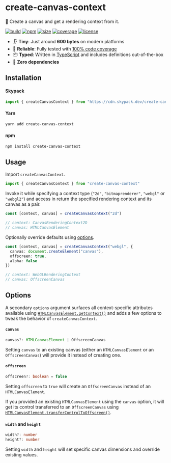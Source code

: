 # create-canvas-context

🎨 Create a canvas and get a rendering context from it.

[![build](https://img.shields.io/github/actions/workflow/status/marcbouchenoire/create-canvas-context/.github/workflows/ci.yml)](https://github.com/marcbouchenoire/create-canvas-context/actions/workflows/ci.yml)
[![npm](https://img.shields.io/npm/v/create-canvas-context?color=%230cf)](https://www.npmjs.com/package/create-canvas-context)
[![size](https://img.shields.io/bundlephobia/minzip/create-canvas-context?label=size&color=%2385f)](https://bundlephobia.com/package/create-canvas-context)
[![coverage](https://img.shields.io/codecov/c/github/marcbouchenoire/create-canvas-context?color=%23e4b)](https://codecov.io/gh/marcbouchenoire/create-canvas-context)
[![license](https://img.shields.io/github/license/marcbouchenoire/create-canvas-context?color=%23f81)](https://github.com/marcbouchenoire/create-canvas-context/blob/main/LICENSE)

- 🗜️ **Tiny**: Just around **600 bytes** on modern platforms
- 🧪 **Reliable**: Fully tested with [100% code coverage](https://codecov.io/gh/marcbouchenoire/create-canvas-context)
- 📦 **Typed**: Written in [TypeScript](https://www.typescriptlang.org/) and includes definitions out-of-the-box
- 💨 **Zero dependencies**

## Installation

#### Skypack

```javascript
import { createCanvasContext } from "https://cdn.skypack.dev/create-canvas-context"
```

#### Yarn

```bash
yarn add create-canvas-context
```

#### npm

```bash
npm install create-canvas-context
```

## Usage

Import `createCanvasContext`.

```typescript
import { createCanvasContext } from "create-canvas-context"
```

Invoke it while specifying a context type (`"2d"`, `"bitmaprenderer"`, `"webgl"` or `"webgl2"`) and access in return the specified rendering context and its canvas as a pair.

```typescript
const [context, canvas] = createCanvasContext("2d")

// context: CanvasRenderingContext2D
// canvas: HTMLCanvasElement
```

Optionally override defaults using [options](#options).

```typescript
const [context, canvas] = createCanvasContext("webgl", {
  canvas: document.createElement("canvas"),
  offscreen: true,
  alpha: false
})

// context: WebGLRenderingContext
// canvas: OffscreenCanvas
```

## Options

A secondary `options` argument surfaces all context-specific attributes available using [`HTMLCanvasElement.getContext()`](https://developer.mozilla.org/en-US/docs/Web/API/HTMLCanvasElement/getContext) and adds a few options to tweak the behavior of `createCanvasContext`.

#### `canvas`

```typescript
canvas?: HTMLCanvasElement | OffscreenCanvas
```

Setting `canvas` to an existing canvas (either an `HTMLCanvasElement` or an `OffscreenCanvas`) will provide it instead of creating one.

#### `offscreen`

```typescript
offscreen?: boolean = false
```

Setting `offscreen` to `true` will create an `OffscreenCanvas` instead of an `HTMLCanvasElement`.

If you provided an existing `HTMLCanvasElement` using the `canvas` option, it will get its control transferred to an `OffscreenCanvas` using [`HTMLCanvasElement.transferControlToOffscreen()`](https://developer.mozilla.org/en-US/docs/Web/API/HTMLCanvasElement/transferControlToOffscreen).

#### `width` and `height`

```typescript
width?: number
height?: number
```

Setting `width` and `height` will set specific canvas dimensions and override existing values.
